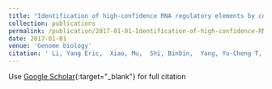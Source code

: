 ```yaml
---
title: "Identification of high-confidence RNA regulatory elements by combinatorial classification of RNA--protein binding sites"
collection: publications
permalink: /publication/2017-01-01-Identification-of-high-confidence-RNA-regulatory-elements-by-combinatorial-classification-of-RNA-protein-binding-sites
date: 2017-01-01
venue: 'Genome biology'
citation: ' Li, Yang Eric,  Xiao, Mu,  Shi, Binbin,  Yang, Yu-Cheng T,  Wang, Dong,  Wang, Fei,  Marcia, Marco,  Lu, Zhi John, &quot;Identification of high-confidence RNA regulatory elements by combinatorial classification of RNA--protein binding sites.&quot; Genome biology, 2017.'
---
```

Use [Google Scholar](https://scholar.google.com/scholar?q=Identification+of+high+confidence+RNA+regulatory+elements+by+combinatorial+classification+of+RNA++protein+binding+sites){:target="_blank"} for full citation